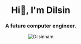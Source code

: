 <h1 align="center">Hi👋, I'm Dilsin</h1> 

<h3 align="center">A future computer engineer.</h3> 

<p align="middle"> <img src="https://komarev.com/ghpvc/?username=Dilsinnam&label=%F0%9F%91%80&color=73e600&style=plastic" alt="Dilsinnam" /> </p>
